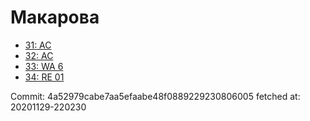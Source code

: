 # Макарова
- [31: AC](31.md)
- [32: AC](32.md)
- [33: WA 6](33.md)
- [34: RE 01](34.md)

Commit: 4a52979cabe7aa5efaabe48f0889229230806005
 fetched at: 20201129-220230
